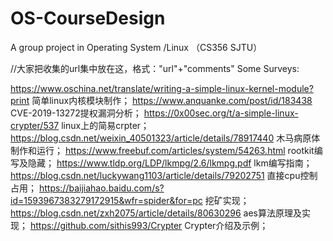 # OS-CourseDesign
A group project in Operating System /Linux （CS356 SJTU）

//大家把收集的url集中放在这，格式："url"+"comments"
Some Surveys:

https://www.oschina.net/translate/writing-a-simple-linux-kernel-module?print   简单linux内核模块制作；
https://www.anquanke.com/post/id/183438   CVE-2019-13272提权漏洞分析；
https://0x00sec.org/t/a-simple-linux-crypter/537   linux上的简易crpter；
https://blog.csdn.net/weixin_40501323/article/details/78917440   木马病原体制作和运行；
https://www.freebuf.com/articles/system/54263.html   rootkit编写及隐藏；
https://www.tldp.org/LDP/lkmpg/2.6/lkmpg.pdf   lkm编写指南；
https://blog.csdn.net/luckywang1103/article/details/79202751   直接cpu控制占用；
https://baijiahao.baidu.com/s?id=1593967383279172915&wfr=spider&for=pc   挖矿实现；
https://blog.csdn.net/zxh2075/article/details/80630296   aes算法原理及实现；
https://github.com/sithis993/Crypter   Crypter介绍及示例；
